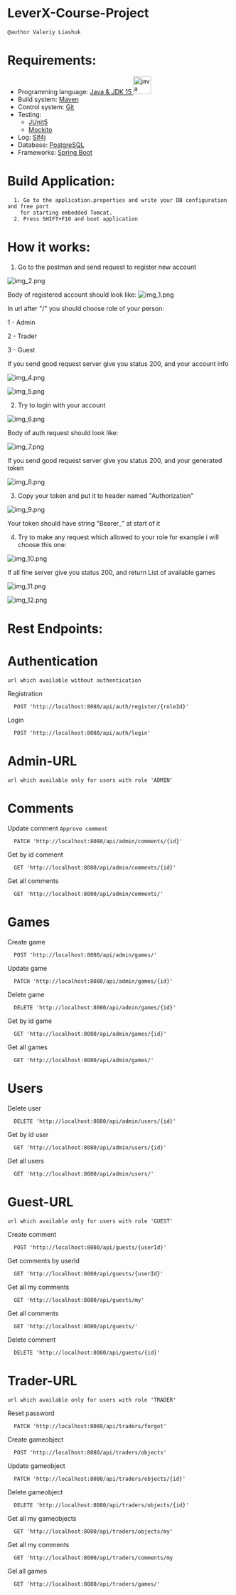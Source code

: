 # **LeverX-Course-Project**

`@author Valeriy Liashuk`

# Requirements:
* Programming language: [Java & JDK 15](https://www.java.com)<a href="https://www.java.com" target="_blank"> <img src="https://raw.githubusercontent.com/devicons/devicon/master/icons/java/java-original.svg" alt="java" width="40" height="40"/> </a>
* Build system: [Maven](https://maven.apache.org/)
* Control system: [Git](https://git-scm.com/)
* Testing: 
    - [JUnit5](https://junit.org/junit5/)
    - [Mockito](http://site.mockito.org/)
* Log: [Slf4j](http://www.slf4j.org/)
* Database: [PostgreSQL](https://www.postgresql.org/)
* Frameworks: [Spring Boot](https://spring.io/projects/spring-boot)


# Build Application:
```
  1. Go to the application.properties and write your DB configuration and free port
    for starting embedded Tomcat.
  2. Press SHIFT+F10 and boot application
```

# How it works:
  1. Go to the postman and send request to register new account

  ![img_2.png](readme-images/img_2.png)
  
  Body of registered account should look like:
  ![img_1.png](readme-images/img_1.png)

  In url after "/" you should choose role of your person:
  
  1 - Admin

  2 - Trader

  3 - Guest

  If you send good request server give you status 200, and your account info
  
  ![img_4.png](readme-images/img_4.png)

  ![img_5.png](readme-images/img_5.png)

  2. Try to login with your account

  ![img_6.png](readme-images/img_6.png)

  Body of auth request should look like:

  ![img_7.png](readme-images/img_7.png)

  If you send good request server give you status 200, and your generated token

  ![img_8.png](readme-images/img_8.png)

  3. Copy your token and put it to header named "Authorization"

  ![img_9.png](readme-images/img_9.png)

  Your token should have string "Bearer_" at start of it

  4. Try to make any request which allowed to your role for example i will choose this one:

  ![img_10.png](readme-images/img_10.png)

  If all fine server give you status 200, and return List of available games

  ![img_11.png](readme-images/img_11.png)

  ![img_12.png](readme-images/img_12.png)


# Rest Endpoints:


# Authentication

`url which available without authentication`

  
Registration
```
  POST 'http://localhost:8080/api/auth/register/{roleId}'
```
Login
```
  POST 'http://localhost:8080/api/auth/login'
```


# Admin-URL

`url which available only for users with role 'ADMIN'`



# Comments
Update comment `Approve comment`
```
  PATCH 'http://localhost:8080/api/admin/comments/{id}'
```

Get by id comment
```
  GET 'http://localhost:8080/api/admin/comments/{id}'
```

Get all comments
```
  GET 'http://localhost:8080/api/admin/comments/'
```


# Games


Create game
```
  POST 'http://localhost:8080/api/admin/games/'
```
Update game
```
  PATCH 'http://localhost:8080/api/admin/games/{id}'
```
Delete game
```
  DELETE 'http://localhost:8080/api/admin/games/{id}'
```
Get by id game
```
  GET 'http://localhost:8080/api/admin/games/{id}'
```
Get all games
```
  GET 'http://localhost:8080/api/admin/games/'
```


# Users


Delete user
```
  DELETE 'http://localhost:8080/api/admin/users/{id}'
```
Get by id user
```
  GET 'http://localhost:8080/api/admin/users/{id}'
```
Get all users
```
  GET 'http://localhost:8080/api/admin/users/'
```


# Guest-URL


`url which available only for users with role 'GUEST'`

Create comment
```
  POST 'http://localhost:8080/api/guests/{userId}'
```
Get comments by userId
```
  GET 'http://localhost:8080/api/guests/{userId}'
```
Get all my comments
```
  GET 'http://localhost:8080/api/guests/my'
```
Get all comments
```
  GET 'http://localhost:8080/api/guests/'
```
Delete comment
```
  DELETE 'http://localhost:8080/api/guests/{id}'
```


# Trader-URL


`url which available only for users with role 'TRADER'`

Reset password
```
  PATCH 'http://localhost:8080/api/traders/forgot'
```
Create gameobject
```
  POST 'http://localhost:8080/api/traders/objects'
```      
Update gameobject
```
  PATCH 'http://localhost:8080/api/traders/objects/{id}'
```
Delete gameobject
```
  DELETE 'http://localhost:8080/api/traders/objects/{id}'
```
Get all my gameobjects
```
  GET 'http://localhost:8080/api/traders/objects/my'
```
Get all my comments
```
  GET 'http://localhost:8080/api/traders/comments/my
```
Gel all games
```
  GET 'http://localhost:8080/api/traders/games/'
```


